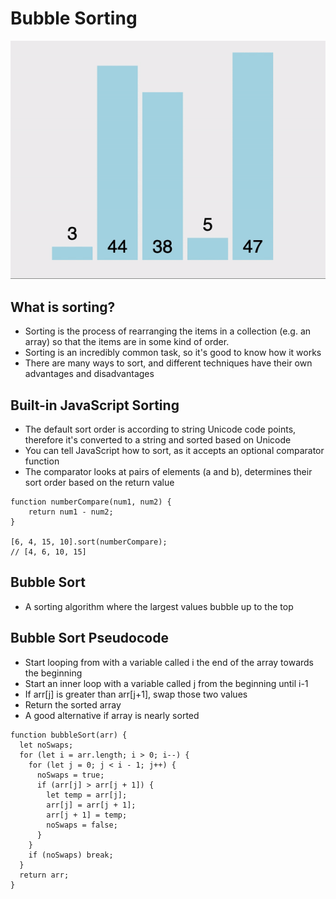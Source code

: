 # Bubble Sorting

![BubbleSort](/Images/bubbleSort.gif)

## What is sorting?

- Sorting is the process of rearranging the items in a collection (e.g. an array) so that the items are in some kind of order.
- Sorting is an incredibly common task, so it's good to know how it works
- There are many ways to sort, and different techniques have their own advantages and disadvantages

## Built-in JavaScript Sorting

- The default sort order is according to string Unicode code points, therefore it's converted to a string and sorted based on Unicode
- You can tell JavaScript how to sort, as it accepts an optional comparator function
- The comparator looks at pairs of elements (a and b), determines their sort order based on the return value

```
function numberCompare(num1, num2) {
    return num1 - num2;
}

[6, 4, 15, 10].sort(numberCompare);
// [4, 6, 10, 15]
```

## Bubble Sort

- A sorting algorithm where the largest values bubble up to the top

## Bubble Sort Pseudocode

- Start looping from with a variable called i the end of the array towards the beginning
- Start an inner loop with a variable called j from the beginning until i-1
- If arr[j] is greater than arr[j+1], swap those two values
- Return the sorted array
- A good alternative if array is nearly sorted

```
function bubbleSort(arr) {
  let noSwaps;
  for (let i = arr.length; i > 0; i--) {
    for (let j = 0; j < i - 1; j++) {
      noSwaps = true;
      if (arr[j] > arr[j + 1]) {
        let temp = arr[j];
        arr[j] = arr[j + 1];
        arr[j + 1] = temp;
        noSwaps = false;
      }
    }
    if (noSwaps) break;
  }
  return arr;
}
```
